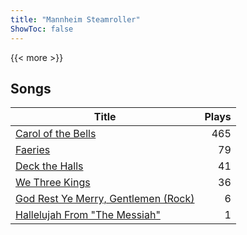```yaml
---
title: "Mannheim Steamroller"
ShowToc: false
---
```


{{< more >}}

## Songs
Title | Plays 
----- | -----: 
[Carol of the Bells](/songs/carol-of-the-bells) | 465
[Faeries](/songs/faeries) | 79
[Deck the Halls](/songs/deck-the-halls) | 41
[We Three Kings](/songs/we-three-kings) | 36
[God Rest Ye Merry, Gentlemen (Rock)](/songs/god-rest-ye-merry-gentlemen-rock) | 6
[Hallelujah From "The Messiah"](/songs/hallelujah-from-the-messiah) | 1

